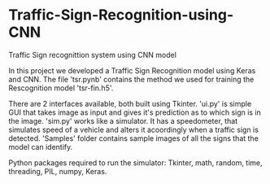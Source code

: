 # Traffic-Sign-Recognition-using-CNN
Traffic Sign recognittion system using CNN model

In this project we developed a Traffic Sign Recognition model using Keras and CNN. 
The file 'tsr.pynb' contains the method we used for training the Rescognition model 'tsr-fin.h5'. 

There are 2 interfaces available, both built using Tkinter. 'ui.py' is simple GUI that takes image as input and gives it's prediction as to which sign is in the image.
'sim.py' works like a simulator. It has a speedometer, that simulates speed of a vehicle and alters it acoordingly when a traffic sign is  detected.
'Samples' folder contains sample images of all the signs that the model can identify.

Python packages required to run the simulator: Tkinter, math, random, time, threading, PIL, numpy, Keras. 
